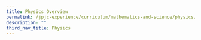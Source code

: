 ```yaml
---
title: Physics Overview
permalink: /jpjc-experience/curriculum/mathematics-and-science/physics/
description: ""
third_nav_title: Physics
---
```

